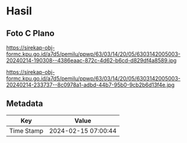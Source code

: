 # Hasil

## Foto C Plano

https://sirekap-obj-formc.kpu.go.id/a7d5/pemilu/ppwp/63/03/14/20/05/6303142005003-20240214-190308--4386eaac-872c-4d62-b6cd-d829df4a8589.jpg

https://sirekap-obj-formc.kpu.go.id/a7d5/pemilu/ppwp/63/03/14/20/05/6303142005003-20240214-233737--8c0978a1-adbd-44b7-95b0-9cb2b6d13f4e.jpg


## Metadata

| Key        | Value               |
| ---------- | ------------------- |
| Time Stamp | 2024-02-15 07:00:44 |



